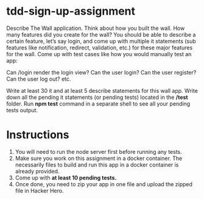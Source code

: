 # tdd-sign-up-assignment

Describe The Wall application. Think about how you built the wall. How many features did you create for the wall? You should be able to describe a certain feature, let’s say login, and come up with multiple it statements (sub features like notification, redirect, validation, etc.) for these major features for the wall. Come up with test cases like how you would manually test an app:

Can /login render the login view?
Can the user login?
Can the user register?
Can the user log out? etc.

Write at least 30 it and at least 5 describe statements for this wall app. Write down all the pending it statements (or pending tests) located in the **/test** folder. Run **npm test** command in a separate shell to see all your pending tests output.

# Instructions

1. You will need to run the node server first before running any tests. 
2. Make sure you work on this assignment in a docker container. The necessarily files to build and run this app in a docker container is already provided.
3. Come up with **at least 10 pending tests.**
4. Once done, you need to zip your app in one file and upload the zipped file in Hacker Hero.
